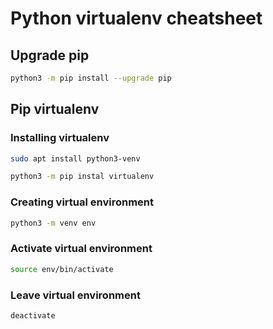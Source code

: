 # Python virtualenv cheatsheet

## Upgrade pip

```bash
python3 -m pip install --upgrade pip
```

## Pip virtualenv

### Installing virtualenv

```bash
sudo apt install python3-venv
```

```bash
python3 -m pip instal virtualenv
```


### Creating virtual environment

```bash
python3 -m venv env
```


### Activate virtual environment

```bash
source env/bin/activate
```

### Leave virtual environment

```python
deactivate
```